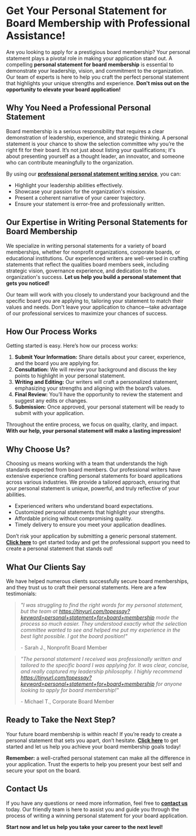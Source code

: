 # Get Your Personal Statement for Board Membership with Professional Assistance!

Are you looking to apply for a prestigious board membership? Your personal statement plays a pivotal role in making your application stand out. A compelling **personal statement for board membership** is essential to demonstrate your leadership, vision, and commitment to the organization. Our team of experts is here to help you craft the perfect personal statement that highlights your unique strengths and experience. **Don't miss out on the opportunity to elevate your board application!**

## Why You Need a Professional Personal Statement

Board membership is a serious responsibility that requires a clear demonstration of leadership, experience, and strategic thinking. A personal statement is your chance to show the selection committee why you’re the right fit for their board. It’s not just about listing your qualifications; it's about presenting yourself as a thought leader, an innovator, and someone who can contribute meaningfully to the organization.

By using our [**professional personal statement writing service**](https://tinyurl.com/topessay?keyword=personal+statement+for+board+membership), you can:

- Highlight your leadership abilities effectively.
- Showcase your passion for the organization's mission.
- Present a coherent narrative of your career trajectory.
- Ensure your statement is error-free and professionally written.

## Our Expertise in Writing Personal Statements for Board Membership

We specialize in writing personal statements for a variety of board memberships, whether for nonprofit organizations, corporate boards, or educational institutions. Our experienced writers are well-versed in crafting statements that reflect the qualities board members seek, including strategic vision, governance experience, and dedication to the organization's success. **Let us help you build a personal statement that gets you noticed!**

Our team will work with you closely to understand your background and the specific board you are applying to, tailoring your statement to match their values and needs. Don't leave your application to chance—take advantage of our professional services to maximize your chances of success.

## How Our Process Works

Getting started is easy. Here’s how our process works:

1. **Submit Your Information:** Share details about your career, experience, and the board you are applying for.
2. **Consultation:** We will review your background and discuss the key points to highlight in your personal statement.
3. **Writing and Editing:** Our writers will craft a personalized statement, emphasizing your strengths and aligning with the board’s values.
4. **Final Review:** You’ll have the opportunity to review the statement and suggest any edits or changes.
5. **Submission:** Once approved, your personal statement will be ready to submit with your application.

Throughout the entire process, we focus on quality, clarity, and impact. **With our help, your personal statement will make a lasting impression!**

## Why Choose Us?

Choosing us means working with a team that understands the high standards expected from board members. Our professional writers have extensive experience crafting personal statements for board applications across various industries. We provide a tailored approach, ensuring that your personal statement is unique, powerful, and truly reflective of your abilities.

- Experienced writers who understand board expectations.
- Customized personal statements that highlight your strengths.
- Affordable pricing without compromising quality.
- Timely delivery to ensure you meet your application deadlines.

Don’t risk your application by submitting a generic personal statement. [**Click here**](https://tinyurl.com/topessay?keyword=personal+statement+for+board+membership) to get started today and get the professional support you need to create a personal statement that stands out!

## What Our Clients Say

We have helped numerous clients successfully secure board memberships, and they trust us to craft their personal statements. Here are a few testimonials:

> _"I was struggling to find the right words for my personal statement, but the team at https://tinyurl.com/topessay?keyword=personal+statement+for+board+membership made the process so much easier. They understood exactly what the selection committee wanted to see and helped me put my experience in the best light possible. I got the board position!"_
> 
> <footer>- Sarah J., Nonprofit Board Member</footer>

> _"The personal statement I received was professionally written and tailored to the specific board I was applying for. It was clear, concise, and really captured my leadership philosophy. I highly recommend https://tinyurl.com/topessay?keyword=personal+statement+for+board+membership for anyone looking to apply for board membership!"_
> 
> <footer>- Michael T., Corporate Board Member</footer>

## Ready to Take the Next Step?

Your future board membership is within reach! If you’re ready to create a personal statement that sets you apart, don’t hesitate. [**Click here**](https://tinyurl.com/topessay?keyword=personal+statement+for+board+membership) to get started and let us help you achieve your board membership goals today!

**Remember:** a well-crafted personal statement can make all the difference in your application. Trust the experts to help you present your best self and secure your spot on the board.

## Contact Us

If you have any questions or need more information, feel free to [**contact us**](https://tinyurl.com/topessay?keyword=personal+statement+for+board+membership) today. Our friendly team is here to assist you and guide you through the process of writing a winning personal statement for your board application.

**Start now and let us help you take your career to the next level!**
